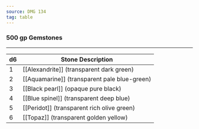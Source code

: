 ```yaml
---
source: DMG 134
tag: table
---
```


### 500 gp Gemstones
---
|d6|Stone Description|
|----|------------|
|1|[[Alexandrite]] (transparent dark green)|
|2|[[Aquamarine]] (transparent pale blue-green)|
|3|[[Black pearl]] (opaque pure black)|
|4|[[Blue spinel]] (transparent deep blue)|
|5|[[Peridot]] (transparent rich olive green)|
|6|[[Topaz]] (transparent golden yellow)|
